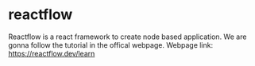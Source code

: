# reactflow
Reactflow is a react framework to create node based application. We are gonna follow the tutorial in the offical webpage. Webpage link: https://reactflow.dev/learn
